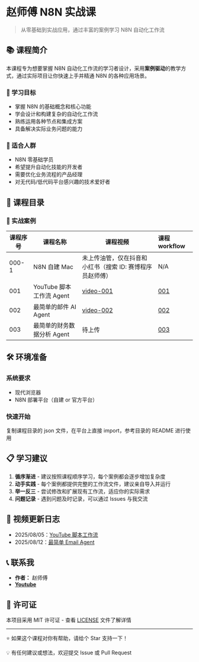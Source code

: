 # 赵师傅 N8N 实战课

> 从零基础到实战应用，通过丰富的案例学习 N8N 自动化工作流

## 📚 课程简介

本课程专为想要掌握 N8N 自动化工作流的学习者设计，采用**案例驱动**的教学方式，通过实际项目让你快速上手并精通 N8N 的各种应用场景。

### 🎯 学习目标

- 掌握 N8N 的基础概念和核心功能
- 学会设计和构建复杂的自动化工作流
- 熟练运用各种节点和集成方案
- 具备解决实际业务问题的能力

### 👥 适合人群

- N8N 零基础学员
- 希望提升自动化技能的开发者
- 需要优化业务流程的产品经理
- 对无代码/低代码平台感兴趣的技术爱好者

## 📖 课程目录

### 💼 实战案例

| 课程序号 | 课程名称                   | 课程视频                                                                                                                                            | 课程 workflow |
| -------- | -------------------------- | --------------------------------------------------------------------------------------------------------------------------------------------------- | :------------ |
| 000-1    | N8N 自建 Mac               | 未上传油管，仅在抖音和小红书（搜索 ID: 赛博程序员赵师傅）                                                                                           | N/A           |
| 001      | YouTube 脚本工作流 Agent   | [video-001](https://www.youtube.com/watch?v=UdkGmsjXlws&t=189s&ab_channel=%E8%B5%9B%E5%8D%9A%E7%A8%8B%E5%BA%8F%E5%91%98%E8%B5%B5%E5%B8%88%E5%82%85) | [001](./001/) |
| 002      | 最简单的邮件 AI Agent      | [video-002](https://www.youtube.com/watch?v=P9CtkBSOByM&t=550s&ab_channel=%E8%B5%9B%E5%8D%9A%E7%A8%8B%E5%BA%8F%E5%91%98%E8%B5%B5%E5%B8%88%E5%82%85) | [002](./002/) |
| 003      | 最简单的财务数据分析 Agent | 待上传                                                                                                                                              | [003](./001/) |

## 🛠 环境准备

### 系统要求

- 现代浏览器
- N8N 部署平台（自建 or 官方平台）

### 快速开始

复制课程目录的 json 文件，在平台上直接 import，参考目录的 README 进行使用

## 📋 学习建议

1. **循序渐进** - 建议按照课程顺序学习，每个案例都会逐步增加复杂度
2. **动手实践** - 每个案例都提供完整的工作流文件，建议亲自导入并运行
3. **举一反三** - 尝试修改和扩展现有工作流，适应你的实际需求
4. **问题记录** - 遇到问题及时记录，可以通过 Issues 与我交流

## 🔄 视频更新日志

- 2025/08/05：[YouTube 脚本工作流](./001/)
- 2025/08/12：[最简单 Email Agent](./002/)

## 📞 联系我

- **作者：** 赵师傅
- [**Youtube**](https://www.youtube.com/@zhaolion2025)

## 📄 许可证

本项目采用 MIT 许可证 - 查看 [LICENSE](LICENSE) 文件了解详情

---

⭐ 如果这个课程对你有帮助，请给个 Star 支持一下！

💡 有任何建议或想法，欢迎提交 Issue 或 Pull Request

